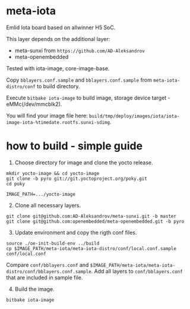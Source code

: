 meta-iota
==============
Emlid Iota board based on allwinner H5 SoC.

This layer depends on the additional layer:
- meta-sunxi from `https://github.com/AD-Aleksandrov`
- meta-openembedded

Tested with iota-image, core-image-base.

Copy `bblayers.conf.sample` and `bblayers.conf.sample` from `meta-iota-distro/conf` to build directory.

Execute `bitbake iota-image` to build image, storage device target - eMMc(/dev/mmcblk2).

You will find your image file here: `build/tmp/deploy/images/iota/iota-image-iota-%timedate.rootfs.sunxi-sdimg`.

how to build - simple guide
==============
1. Choose directory for image and clone the yocto release.
```
mkdir yocto-image && cd yocto-image
git clone -b pyro git://git.yoctoproject.org/poky.git
cd poky
```
`IMAGE_PATH=.../yocto-image`

2. Clone all necessary layers.
```
git clone git@github.com:AD-Aleksandrov/meta-sunxi.git -b master
git clone git@github.com:openembedded/meta-openembedded.git -b pyro
```

3. Update environment and copy the rigth conf files.
```
source ./oe-init-build-env ../build
cp $IMAGE_PATH/meta-iota/meta-iota-distro/conf/local.conf.sample conf/local.conf
```
Compare `conf/bblayers.conf` and `$IMAGE_PATH/meta-iota/meta-iota-distro/conf/bblayers.conf.sample`.
Add all layers to `conf/bblayers.conf` that are included in sample file.

4. Build the image.
```
bitbake iota-image
```
